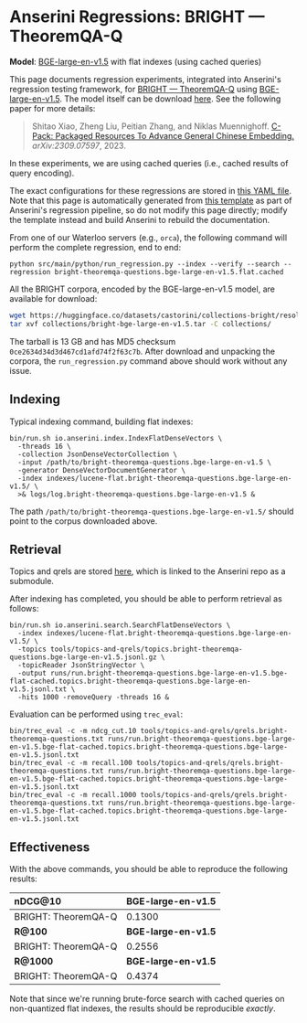 # Anserini Regressions: BRIGHT &mdash; TheoremQA-Q

**Model**: [BGE-large-en-v1.5](https://huggingface.co/BAAI/bge-large-en-v1.5) with flat indexes (using cached queries)

This page documents regression experiments, integrated into Anserini's regression testing framework, for [BRIGHT &mdash; TheoremQA-Q](https://brightbenchmark.github.io/) using [BGE-large-en-v1.5](https://huggingface.co/BAAI/bge-large-en-v1.5).
The model itself can be download [here](https://huggingface.co/BAAI/bge-large-en-v1.5).
See the following paper for more details:

> Shitao Xiao, Zheng Liu, Peitian Zhang, and Niklas Muennighoff. [C-Pack: Packaged Resources To Advance General Chinese Embedding.](https://arxiv.org/abs/2309.07597) _arXiv:2309.07597_, 2023.

In these experiments, we are using cached queries (i.e., cached results of query encoding).

The exact configurations for these regressions are stored in [this YAML file](../../src/main/resources/regression/bright-theoremqa-questions.bge-large-en-v1.5.flat.cached.yaml).
Note that this page is automatically generated from [this template](../../src/main/resources/docgen/templates/bright-theoremqa-questions.bge-large-en-v1.5.flat.cached.template) as part of Anserini's regression pipeline, so do not modify this page directly; modify the template instead and build Anserini to rebuild the documentation.

From one of our Waterloo servers (e.g., `orca`), the following command will perform the complete regression, end to end:

```
python src/main/python/run_regression.py --index --verify --search --regression bright-theoremqa-questions.bge-large-en-v1.5.flat.cached
```

All the BRIGHT corpora, encoded by the BGE-large-en-v1.5 model, are available for download:

```bash
wget https://huggingface.co/datasets/castorini/collections-bright/resolve/main/bright-bge-large-en-v1.5.tar -P collections/
tar xvf collections/bright-bge-large-en-v1.5.tar -C collections/
```

The tarball is 13 GB and has MD5 checksum `0ce2634d34d3d467cd1afd74f2f63c7b`.
After download and unpacking the corpora, the `run_regression.py` command above should work without any issue.

## Indexing

Typical indexing command, building flat indexes:

```
bin/run.sh io.anserini.index.IndexFlatDenseVectors \
  -threads 16 \
  -collection JsonDenseVectorCollection \
  -input /path/to/bright-theoremqa-questions.bge-large-en-v1.5 \
  -generator DenseVectorDocumentGenerator \
  -index indexes/lucene-flat.bright-theoremqa-questions.bge-large-en-v1.5/ \
  >& logs/log.bright-theoremqa-questions.bge-large-en-v1.5 &
```

The path `/path/to/bright-theoremqa-questions.bge-large-en-v1.5/` should point to the corpus downloaded above.

## Retrieval

Topics and qrels are stored [here](https://github.com/castorini/anserini-tools/tree/master/topics-and-qrels), which is linked to the Anserini repo as a submodule.

After indexing has completed, you should be able to perform retrieval as follows:

```
bin/run.sh io.anserini.search.SearchFlatDenseVectors \
  -index indexes/lucene-flat.bright-theoremqa-questions.bge-large-en-v1.5/ \
  -topics tools/topics-and-qrels/topics.bright-theoremqa-questions.bge-large-en-v1.5.jsonl.gz \
  -topicReader JsonStringVector \
  -output runs/run.bright-theoremqa-questions.bge-large-en-v1.5.bge-flat-cached.topics.bright-theoremqa-questions.bge-large-en-v1.5.jsonl.txt \
  -hits 1000 -removeQuery -threads 16 &
```

Evaluation can be performed using `trec_eval`:

```
bin/trec_eval -c -m ndcg_cut.10 tools/topics-and-qrels/qrels.bright-theoremqa-questions.txt runs/run.bright-theoremqa-questions.bge-large-en-v1.5.bge-flat-cached.topics.bright-theoremqa-questions.bge-large-en-v1.5.jsonl.txt
bin/trec_eval -c -m recall.100 tools/topics-and-qrels/qrels.bright-theoremqa-questions.txt runs/run.bright-theoremqa-questions.bge-large-en-v1.5.bge-flat-cached.topics.bright-theoremqa-questions.bge-large-en-v1.5.jsonl.txt
bin/trec_eval -c -m recall.1000 tools/topics-and-qrels/qrels.bright-theoremqa-questions.txt runs/run.bright-theoremqa-questions.bge-large-en-v1.5.bge-flat-cached.topics.bright-theoremqa-questions.bge-large-en-v1.5.jsonl.txt
```

## Effectiveness

With the above commands, you should be able to reproduce the following results:

| **nDCG@10**                                                                                                  | **BGE-large-en-v1.5**|
|:-------------------------------------------------------------------------------------------------------------|----------------------|
| BRIGHT: TheoremQA-Q                                                                                          | 0.1300               |
| **R@100**                                                                                                    | **BGE-large-en-v1.5**|
| BRIGHT: TheoremQA-Q                                                                                          | 0.2556               |
| **R@1000**                                                                                                   | **BGE-large-en-v1.5**|
| BRIGHT: TheoremQA-Q                                                                                          | 0.4374               |

Note that since we're running brute-force search with cached queries on non-quantized flat indexes, the results should be reproducible _exactly_.
